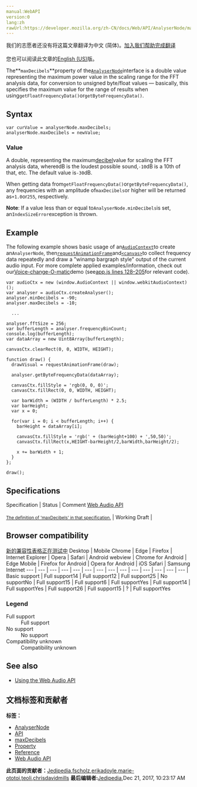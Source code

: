 ```yaml
---
manual:WebAPI
version:0
lang:zh
rawUrl:https://developer.mozilla.org/zh-CN/docs/Web/API/AnalyserNode/maxDecibels
---
```




<bdi>我们的志愿者还没有将这篇文章翻译为<bdi>中文 (简体)</bdi>。[加入我们帮助完成翻译](%22422 "")<br></br>您也可以阅读此文章的[English (US)](%14085 "")版。</bdi>






The**`maxDecibels`**property of the[`AnalyserNode`](%14074 "The AnalyserNode interface represents a node able to provide real-time frequency and time-domain analysis information. It is an AudioNode that passes the audio stream unchanged from the input to the output, but allows you to take the generated data, process it, and create audio visualizations.")interface is a double value representing the maximum power value in the scaling range for the FFT analysis data, for conversion to unsigned byte/float values — basically, this specifies the maximum value for the range of results when using`getFloatFrequencyData()`or`getByteFrequencyData()`.


## Syntax<a name="Syntax"></a>

```
var curValue = analyserNode.maxDecibels;
analyserNode.maxDecibels = newValue;

```

### Value<a name="Value"></a>


A double, representing the maximum[decibel](%22423 "Decibel on Wikipedia")value for scaling the FFT analysis data, where`0`dB is the loudest possible sound,`-10`dB is a 10th of that, etc. The default value is`-30`dB.



When getting data from`getFloatFrequencyData()`or`getByteFrequencyData()`, any frequencies with an amplitude of`maxDecibels`or higher will be returned as`+1.0`or`255`, respectively.



**Note**: If a value less than or equal to`AnalyserNode.minDecibels`is set, an`IndexSizeError`exception is thrown.


## Example<a name="Example"></a>


The following example shows basic usage of an[`AudioContext`](%3818 "The AudioContext interface represents an audio-processing graph built from audio modules linked together, each represented by an AudioNode. An audio context controls both the creation of the nodes it contains and the execution of the audio processing, or decoding. You need to create an AudioContext before you do anything else, as everything happens inside a context.")to create an`AnalyserNode`, then[`requestAnimationFrame`](%16394 "You should call this method whenever you're ready to update your animation onscreen. This will request that your animation function be called before the browser performs the next repaint. The number of callbacks is usually 60 times per second, but will generally match the display refresh rate in most web browsers as per W3C recommendation. requestAnimationFrame() calls are paused in most browsers when running in background tabs or hidden <iframe>s in order to improve performance and battery life.")and[`<canvas>`](%470 "Use the HTML <canvas> element with either the canvas scripting API or the WebGL API to draw graphics and animations.")to collect frequency data repeatedly and draw a &quot;winamp bargraph style&quot; output of the current audio input. For more complete applied examples/information, check out our[Voice-change-O-matic](%3848 "")demo (see[app.js lines 128–205](%3431 "")for relevant code).


```
var audioCtx = new (window.AudioContext || window.webkitAudioContext)();
var analyser = audioCtx.createAnalyser();
analyser.minDecibels = -90;
analyser.maxDecibels = -10;

  ...

analyser.fftSize = 256;
var bufferLength = analyser.frequencyBinCount;
console.log(bufferLength);
var dataArray = new Uint8Array(bufferLength);

canvasCtx.clearRect(0, 0, WIDTH, HEIGHT);

function draw() {
  drawVisual = requestAnimationFrame(draw);

  analyser.getByteFrequencyData(dataArray);

  canvasCtx.fillStyle = 'rgb(0, 0, 0)';
  canvasCtx.fillRect(0, 0, WIDTH, HEIGHT);

  var barWidth = (WIDTH / bufferLength) * 2.5;
  var barHeight;
  var x = 0;

  for(var i = 0; i < bufferLength; i++) {
    barHeight = dataArray[i];

    canvasCtx.fillStyle = 'rgb(' + (barHeight+100) + ',50,50)';
    canvasCtx.fillRect(x,HEIGHT-barHeight/2,barWidth,barHeight/2);

    x += barWidth + 1;
  }
};

draw();
```

## Specifications<a name="Specifications"></a>
Specification | Status | Comment 
[Web Audio API<br></br><small>The definition of &#39;maxDecibels&#39; in that specification.</small>](%22424 "") | Working Draft |  


## Browser compatibility<a name="Browser_compatibility"></a>
[新的兼容性表格正在测试中<i></i>](%3360 "")
<abbr>Desktop<i></i></abbr> | <abbr>Mobile<i></i></abbr> 
<abbr>Chrome<i></i></abbr> | <abbr>Edge<i></i></abbr> | <abbr>Firefox<i></i></abbr> | <abbr>Internet Explorer<i></i></abbr> | <abbr>Opera<i></i></abbr> | <abbr>Safari<i></i></abbr> | <abbr>Android webview<i></i></abbr> | <abbr>Chrome for Android<i></i></abbr> | <abbr>Edge Mobile<i></i></abbr> | <abbr>Firefox for Android<i></i></abbr> | <abbr>Opera for Android<i></i></abbr> | <abbr>iOS Safari<i></i></abbr> | <abbr>Samsung Internet<i></i></abbr> 
 ---  |  ---  |  ---  |  ---  |  ---  |  ---  |  ---  |  ---  |  ---  |  ---  |  ---  |  ---  |  ---  |  ---  | 
Basic support | <abbr>Full support</abbr>14 | <abbr>Full support</abbr>12 | <abbr>Full support</abbr>25 | <abbr>No support</abbr>No | <abbr>Full support</abbr>15 | <abbr>Full support</abbr>6 | <abbr>Full support</abbr>Yes | <abbr>Full support</abbr>14 | <abbr>Full support</abbr>Yes | <abbr>Full support</abbr>26 | <abbr>Full support</abbr>15 | <abbr>?</abbr> | <abbr>Full support</abbr>Yes 


### Legend<a name="Legend"></a>
<dl><dt id=''><abbr>Full support</abbr></dt><dd>Full support</dd><dt id=''><abbr>No support</abbr></dt><dd>No support</dd><dt id=''><abbr>Compatibility unknown</abbr></dt><dd>Compatibility unknown</dd></dl>


## See also<a name="See_also"></a>

* [Using the Web Audio API](%3811 "")



## 文档标签和贡献者
**标签：**
* [AnalyserNode](%22419 "")
* [API](%50 "")
* [maxDecibels](%22425 "")
* [Property](%14490 "")
* [Reference](%3381 "")
* [Web Audio API](%3830 "")

**此页面的贡献者：**[Jedipedia](%4038 ""),[fscholz](%60 ""),[erikadoyle](%3894 ""),[marie-ototoi](%22426 ""),[teoli](%160 ""),[chrisdavidmills](%3495 "")
**最后编辑者:**[Jedipedia](%4038 ""),<time>Dec 21, 2017, 10:23:17 AM</time>


